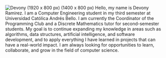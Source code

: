 ![Devony (1920 x 800 px) (1400 x 800 px)](https://github.com/user-attachments/assets/6b661052-6d0c-4e2e-8d05-a620ab0299d3)
Hello, my name is Devony Ramirez. I am a Computer Engineering student in my third semester at Universidad Católica Andrés Bello. I am currently the Coordinator of the Programming Club and a Discrete Mathematics tutor for second-semester students. My goal is to continue expanding my knowledge in areas such as algorithms, data structures, artificial intelligence, and software development, and to apply everything I have learned in projects that can have a real-world impact. I am always looking for opportunities to learn, collaborate, and grow in the field of computer science.


